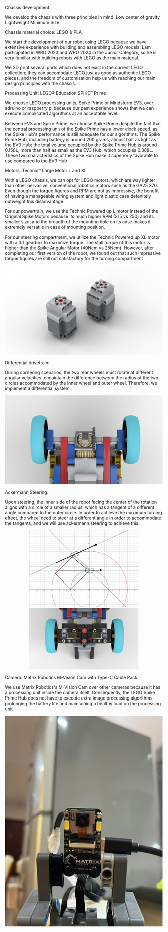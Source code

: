 Chassis development:

We develop the chassis with three principles in mind:
Low center of gravity
Lightweight
Minimum Size 

Chassis material choice: LEGO & PLA

We start the development of our robot using LEGO because we have extensive experience with building and assembling LEGO models. Lam participated in WRO 2023 and WRO 2024 in the Junior Category, so he is very familiar with building robots with LEGO as the main material.

We 3D print several parts which does not exist in the current LEGO collection; they can accomodate LEGO just as good as authentic LEGO pieces, and the freedom of customisation help us with reaching our main design principles with the chassis. 

Processing Unit: LEGO® Education SPIKE™ Prime
    
We choose LEGO processing units, Spike Prime or Mindstorm EV3, over adruino or raspberry pi because our past experience shows that we can execute complicated algorithms at an acceptable level.

Between EV3 and Spike Prime, we choose Spike Prime despite the fact that the central processing unit of the Spike Prime has a lower clock speed, as the Spike Hub's performance is still adequate for our algorithms. The Spike Prime Hub, including batter,y is around 200 grams, almost half as light as the EV3 Hub; the total volume occupied by the Spike Prime Hub is around 0.158L, more than half as small as the EV3 Hub, which occupies 0.388L. These two characteristics of the Spike Hub make it superiorly favorable to use compared to the EV3 Hub 

Motors: Technic™ Large Motor L and XL
    
With a LEGO chassis, we can opt for LEGO motors, which are way lighter than other pervasive, conventional robotics motors such as the GA25 370. Even though the torque figures and RPM are not as impressive, the benefit of having a manageable wiring system and light plastic case defenitely outweight this disadvantage. 

For our powertrain, we use the Technic Powered up L motor instead of the Original Spike Motors because its much higher RPM (315 vs 250) and its smaller size, and the breadth of the mounting hole on its case makes it extremely versatile in case of mounting position.

For our steering compartment, we utilize the Technic Powered up XL motor with a 3:1 gearbox to maximize torque. The stall torque of this motor is higher than the Spike Angular Motor (40Ncm vs 25Ncm). However, after completing our first version of the robot, we found out that such impressive torque figures are still not satisfactory for the turning compartment
<p align="center">
  <img src="Images/Powered%20Up%20Motors.png" width="600">
</p>


Differential drivetrain: 

During cornering scenarios, the two rear wheels must rotate at different angular velocities to maintain the difference between the radius of the two circles accommodated by the inner wheel and outer wheel. Therefore, we implement a differential system. 

<p align="center">
  <img src="Images/Differential.png" width="600">
</p>

Ackermann Steering:

Upon steering, the inner side of the robot facing the center of the rotation aligns with a circle of a smaller radius, which has a tangent of a different angle compared to the outer circle. In order to achieve the maximum turning effect, the wheel need to steer at a different angle in order to accommodate the tangents, and we will use ackermann steering to achieve this.
<p align="center">
  <img src="Images/Ackermann.png" width="350">
  <img src="Images/Ackermann_2.png" width="350">
</p>

Camera: Matrix Robotics M-Vision Cam with Type-C Cable Pack

We use Matrix Robotics's M-Vision Cam over other cameras because it has a processing unit inside the camera itself. Consequently, the LEGO Spike Prime Hub does not have to execute extra image processing algorithms, prolonging the battery life and maintaining a healthy load on the processing unit
<p align="center">
  <img src="Images/M%20Vision%20Cam.jpg" width="600">
</p>